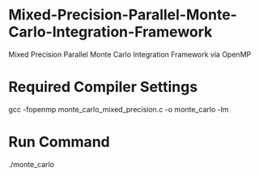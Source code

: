 # Mixed-Precision-Parallel-Monte-Carlo-Integration-Framework
Mixed Precision Parallel Monte Carlo Integration Framework via OpenMP

# Required Compiler Settings
gcc -fopenmp monte_carlo_mixed_precision.c -o monte_carlo -lm

# Run Command
./monte_carlo
